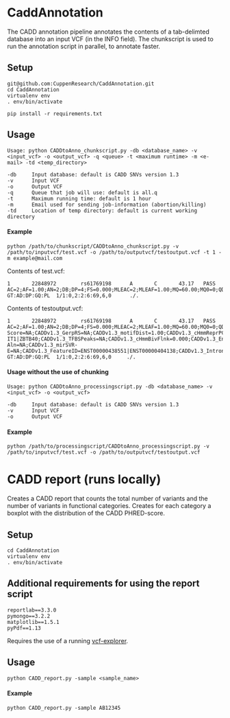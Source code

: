 # CaddAnnotation
The CADD annotation pipeline annotates the contents of a tab-delimted database into an input VCF (in the INFO field).
The chunkscript is used to run the annotation script in parallel, to annotate faster.

## Setup
```
git@github.com:CuppenResearch/CaddAnnotation.git
cd CaddAnnotation
virtualenv env
. env/bin/activate

pip install -r requirements.txt
```

## Usage
```
Usage: python CADDtoAnno_chunkscript.py -db <database_name> -v <input_vcf> -o <output_vcf> -q <queue> -t <maximum runtime> -m <e-mail> -td <temp_directory>

-db     Input database: default is CADD SNVs version 1.3
-v      Input VCF
-o      Output VCF
-q      Queue that job will use: default is all.q
-t      Maximum running time: default is 1 hour
-m      Email used for sending job-information (abortion/killing)
-td     Location of temp directory: default is current working directory
```

#### Example
```
python /path/to/chunkscript/CADDtoAnno_chunkscript.py -v /path/to/inputvcf/test.vcf -o /path/to/outputvcf/testoutput.vcf -t 1 -m example@mail.com
```

Contents of test.vcf:
```
1       22848972        rs61769198      A       C       43.17   PASS    AC=2;AF=1.00;AN=2;DB;DP=4;FS=0.000;MLEAC=2;MLEAF=1.00;MQ=60.00;MQ0=0;QD=21.59;set=Intersection  GT:AD:DP:GQ:PL  1/1:0,2:2:6:69,6,0      ./.
```

Contents of testoutput.vcf:
```
1       22848972        rs61769198      A       C       43.17   PASS    AC=2;AF=1.00;AN=2;DB;DP=4;FS=0.000;MLEAC=2;MLEAF=1.00;MQ=60.00;MQ0=0;QD=21.59;set=Intersection;CADDv1.3_GerpN=5.28;CADDv1.3_GerpS=-10.6;CADDv1.3_motifECount=NA;CADDv1.3_cHmmEnhG=0.008;CADDv1.3_dnaMGW=0.73;CADDv1.3_cHmmTssA=0.000;CADDv1.3_EncOCpolIIPVal=NA;CADDv1.3_mutIndex=-6;CADDv1.3_motifEName=NA;CADDv1.3_Segway=TF2;CADDv1.3_Length=0;CADDv1.3_GC=0.56;CADDv1.3_EncOCctcfPVal=NA;CADDv1.3_relcDNApos=NA;CADDv1.3_mirSVR-Score=NA;CADDv1.3_GerpRS=NA;CADDv1.3_motifDist=1.00;CADDv1.3_cHmmReprPCWk=0.000;CADDv1.3_ESP_AF=0.175;CADDv1.3_RawScore=-0.426843;CADDv1.3_cHmmTxFlnk=0.000;CADDv1.3_TFBS=NA;CADDv1.3_#Chrom=1;CADDv1.3_motifEScoreChng=NA;CADDv1.3_CCDS=NA|CCDS224.1;CADDv1.3_Ref=A;CADDv1.3_TG_ASN=NA;CADDv1.3_ESP_AFR=0.094;CADDv1.3_Grantham=NA;CADDv1.3_Exon=NA;CADDv1.3_SIFTcat=NA;CADDv1.3_targetScan=NA;CADDv1.3_mamPhCons=0.000;CADDv1.3_isDerived=TRUE;CADDv1.3_dnaProT=2.56;CADDv1.3_GeneName=ZBTB40-IT1|ZBTB40;CADDv1.3_TFBSPeaks=NA;CADDv1.3_cHmmBivFlnk=0.000;CADDv1.3_EncExp=NA;CADDv1.3_Dst2Splice=NA|-16;CADDv1.3_relProtPos=NA;CADDv1.3_Domain=NA;CADDv1.3_CpG=0.04;CADDv1.3_EncNucleo=2.70;CADDv1.3_EncOCFaireSig=NA;CADDv1.3_EncOCDNasePVal=NA;CADDv1.3_cHmmTssBiv=0.000;CADDv1.3_EncOCDNaseSig=NA;CADDv1.3_EncOCctcfSig=NA;CADDv1.3_TG_AMR=0.230;CADDv1.3_priPhyloP=-0.307;CADDv1.3_TFBSPeaksMax=NA;CADDv1.3_isTv=TRUE;CADDv1.3_Dst2SplType=NA|DONOR;CADDv1.3_protPos=NA;CADDv1.3_dnaHelT=-0.53;CADDv1.3_ConsScore=1|2;CADDv1.3_mapAbility20bp=1;CADDv1.3_nAA=NA;CADDv1.3_cHmmHet=0.000;CADDv1.3_oAA=NA;CADDv1.3_PolyPhenCat=NA;CADDv1.3_TG_EUR=0.200;CADDv1.3_cHmmTx=0.819;CADDv1.3_verPhCons=0.000;CADDv1.3_EncOCFairePVal=NA;CADDv1.3_cHmmEnhBiv=0.000;CADDv1.3_mamPhyloP=-4.713;CADDv1.3_ESP_EUR=0.216;CADDv1.3_scoreSegDup=NA;CADDv1.3_cDNApos=NA;CADDv1.3_bStatistic=497;CADDv1.3_relCDSpos=NA;CADDv1.3_motifEHIPos=NA;CADDv1.3_SIFTval=NA;CADDv1.3_EncOCmycSig=NA;CADDv1.3_EncH3K27Ac=3.76;CADDv1.3_TG_AF=0.120;CADDv1.3_GerpRSpval=NA;CADDv1.3_Anc=A;CADDv1.3_priPhCons=0.008;CADDv1.3_minDistTSE=4884;CADDv1.3_AnnoType=Intergenic|Transcript;CADDv1.3_minDistTSS=70500;CADDv1.3_PHRED=0.333;CADDv1.3_mirSVR-Aln=NA;CADDv1.3_mirSVR-E=NA;CADDv1.3_FeatureID=ENST00000438551|ENST00000404138;CADDv1.3_Intron=NA|17/18;CADDv1.3_dnaRoll=7.81;CADDv1.3_EncOCC=NA;CADDv1.3_cHmmTxWk=0.142;CADDv1.3_verPhyloP=-5.102;CADDv1.3_EncOCpolIISig=NA;CADDv1.3_TG_AFR=0.080;CADDv1.3_cHmmTssAFlnk=0.000;CADDv1.3_Type=SNV;CADDv1.3_tOverlapMotifs=1;CADDv1.3_fitCons=0.099652;CADDv1.3_cHmmReprPC=0.000;CADDv1.3_isKnownVariant=TRUE;CADDv1.3_mapAbility35bp=1;CADDv1.3_EncH3K4Me3=2.44;CADDv1.3_EncH3K4Me1=1.00;CADDv1.3_cHmmQuies=0.024;CADDv1.3_EncOCCombPVal=NA;CADDv1.3_Consequence=DOWNSTREAM|INTRONIC;CADDv1.3_EncOCmycPVal=NA;CADDv1.3_cHmmZnfRpts=0.008;CADDv1.3_ConsDetail=downstream|intron;CADDv1.3_Pos=22848972;CADDv1.3_CDSpos=NA;CADDv1.3_cHmmEnh=0.000;CADDv1.3_Alt=C;CADDv1.3_GeneID=ENSG00000237200|ENSG00000184677;CADDv1.3_PolyPhenVal=NA   GT:AD:DP:GQ:PL  1/1:0,2:2:6:69,6,0     ./.
```


#### Usage without the use of chunking
```
Usage: python CADDtoAnno_processingscript.py -db <database_name> -v <input_vcf> -o <output_vcf>

-db     Input database: default is CADD SNVs version 1.3
-v      Input VCF
-o      Output VCF
```

#### Example
```
python /path/to/processingscript/CADDtoAnno_processingscript.py -v /path/to/inputvcf/test.vcf -o /path/to/outputvcf/testoutput.vcf
```

# CADD report (runs locally)
Creates a CADD report that counts the total number of variants and the number of variants in functional categories.
Creates for each category a boxplot with the distribution of the CADD PHRED-score.

## Setup
```
cd CaddAnnotation
virtualenv env
. env/bin/activate
```

## Additional requirements for using the report script
```
reportlab==3.3.0
pymongo==3.2.2
matplotlib==1.5.1
pyPdf==1.13
```

Requires the use of a running [vcf-explorer](https://github.com/CuppenResearch/vcf-explorer).

## Usage
```
python CADD_report.py -sample <sample_name>
```

#### Example
```
python CADD_report.py -sample AB12345
```
